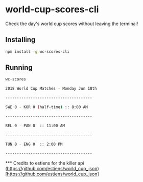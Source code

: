 # world-cup-scores-cli
Check the day's world cup scores without leaving the terminal!

## Installing
```sh
npm install -g wc-scores-cli
```

## Running
```sh
wc-scores
```

```sh
2018 World Cup Matches - Monday Jun 18th

--------------------------------------

SWE 0 - KOR 0 (half-time) :: 8:00 AM

--------------------------------------

BEL 0 - PAN 0  :: 11:00 AM

--------------------------------------

TUN 0 - ENG 0  :: 2:00 PM

--------------------------------------
```

*** Credits to estiens for the killer api
(https://github.com/estiens/world_cup_json)[https://github.com/estiens/world_cup_json]

